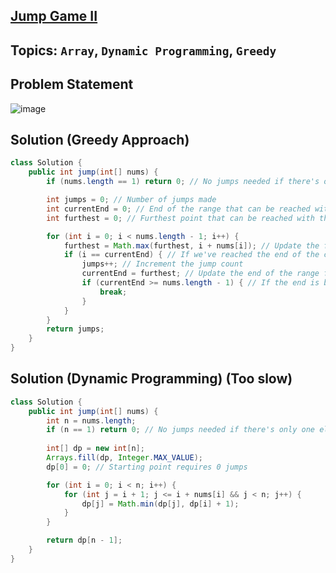 ## [Jump Game II](https://leetcode.com/problems/jump-game-ii/description/?envType=study-plan-v2&envId=top-interview-150)
## Topics: `Array`, `Dynamic Programming`, `Greedy`
## Problem Statement
![image](https://github.com/SiddhantKumarMaurya/LeetCode_Questions/assets/107787014/93d7cf68-c3ba-43b9-9562-5636e28bc35e)
## Solution (Greedy Approach)
```java
class Solution {
    public int jump(int[] nums) {
        if (nums.length == 1) return 0; // No jumps needed if there's only one element

        int jumps = 0; // Number of jumps made
        int currentEnd = 0; // End of the range that can be reached with the current number of jumps
        int furthest = 0; // Furthest point that can be reached with the next jump

        for (int i = 0; i < nums.length - 1; i++) {
            furthest = Math.max(furthest, i + nums[i]); // Update the furthest point
            if (i == currentEnd) { // If we've reached the end of the current jump range
                jumps++; // Increment the jump count
                currentEnd = furthest; // Update the end of the range for the next jump
                if (currentEnd >= nums.length - 1) { // If the end is beyond or at the last element, we're done
                    break;
                }
            }
        }
        return jumps;
    }
}
```
## Solution (Dynamic Programming) (Too slow)
```java
class Solution {
    public int jump(int[] nums) {
        int n = nums.length;
        if (n == 1) return 0; // No jumps needed if there's only one element
        
        int[] dp = new int[n];
        Arrays.fill(dp, Integer.MAX_VALUE);
        dp[0] = 0; // Starting point requires 0 jumps

        for (int i = 0; i < n; i++) {
            for (int j = i + 1; j <= i + nums[i] && j < n; j++) {
                dp[j] = Math.min(dp[j], dp[i] + 1);
            }
        }

        return dp[n - 1];
    }
}
```
